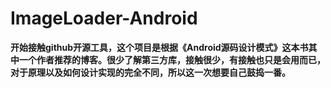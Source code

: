 # ImageLoader-Android
**开始接触github开源工具，这个项目是根据《Android源码设计模式》这本书其中一个作者推荐的博客。很少了解第三方库，接触很少，有接触也只是会用而已，对于原理以及如何设计实现的完全不同，所以这一次想要自己鼓捣一番。**
